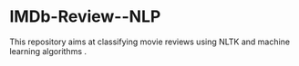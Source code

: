 # IMDb-Review--NLP
This repository aims at classifying movie reviews using NLTK and machine learning algorithms .
